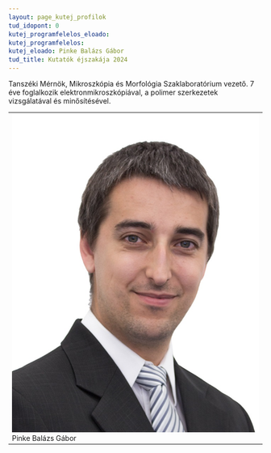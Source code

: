 ```yaml
---
layout: page_kutej_profilok
tud_idopont: 0
kutej_programfelelos_eloado: 
kutej_programfelelos: 
kutej_eloado: Pinke Balázs Gábor
tud_title: Kutatók éjszakája 2024
---
```


Tanszéki Mérnök, Mikroszkópia és Morfológia Szaklaboratórium vezető. 7 éve foglalkozik elektronmikroszkópiával, a polimer szerkezetek vizsgálatával és minősítésével. 

<table class="picture">
<tr>
<td>

<div class="gallery">
    <img src="images/pinke_balazs_gabor.jpg" max-width="250" max-height="200">
  <div class="desc">Pinke Balázs Gábor</div>
</div>

</td>
</tr>
</table>
